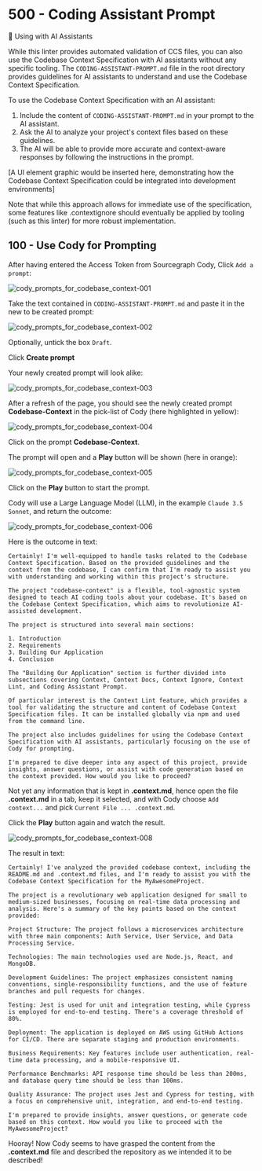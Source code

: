 # 500 - Coding Assistant Prompt

🤖 Using with AI Assistants

While this linter provides automated validation of CCS files, you can also use the Codebase Context Specification with AI assistants without any specific tooling. The ```CODING-ASSISTANT-PROMPT.md``` file in the root directory provides guidelines for AI assistants to understand and use the Codebase Context Specification.

To use the Codebase Context Specification with an AI assistant:

1. Include the content of ```CODING-ASSISTANT-PROMPT.md``` in your prompt to the AI assistant.
2. Ask the AI to analyze your project's context files based on these guidelines.
3. The AI will be able to provide more accurate and context-aware responses by following the instructions in the prompt.

[A UI element graphic would be inserted here, demonstrating how the Codebase Context Specification could be integrated into development environments]

Note that while this approach allows for immediate use of the specification, some features like .contextignore should eventually be applied by tooling (such as this linter) for more robust implementation.

## 100 - Use Cody for Prompting

After having entered the Access Token from Sourcegraph Cody, Click ```Add a prompt```:

![cody_prompts_for_codebase_context-001](https://github.com/user-attachments/assets/54b0862c-479c-4bd2-8d1f-8fe59ddbf553)

Take the text contained in ```CODING-ASSISTANT-PROMPT.md``` and paste it in the new to be created prompt:

![cody_prompts_for_codebase_context-002](https://github.com/user-attachments/assets/c8a26787-7d3f-45c6-b4a5-7c1f0d4678d0)

Optionally, untick the box ```Draft```.

Click **Create prompt**

Your newly created prompt will look alike:

![cody_prompts_for_codebase_context-003](https://github.com/user-attachments/assets/43852a19-71a9-49d0-a462-da051edb6311)

After a refresh of the page, you should see the newly created prompt **Codebase-Context** in the pick-list of Cody (here highlighted in yellow):

![cody_prompts_for_codebase_context-004](https://github.com/user-attachments/assets/8735f6b4-9b3a-4f1e-8cc0-cf993f732f9e)

Click on the prompt **Codebase-Context**.

The prompt will open and a **Play** button will be shown (here in orange):

![cody_prompts_for_codebase_context-005](https://github.com/user-attachments/assets/ff60ba4e-cc5b-43e9-a7a3-ca02f126c1b7)

Click on the **Play** button to start the prompt.

Cody will use a Large Language Model (LLM), in the example ```Claude 3.5 Sonnet```, and return the outcome:

![cody_prompts_for_codebase_context-006](https://github.com/user-attachments/assets/1d488dca-7f6c-43be-a030-062bd87dc2f3)

Here is the outcome in text:

```
Certainly! I'm well-equipped to handle tasks related to the Codebase Context Specification. Based on the provided guidelines and the context from the codebase, I can confirm that I'm ready to assist you with understanding and working within this project's structure.

The project "codebase-context" is a flexible, tool-agnostic system designed to teach AI coding tools about your codebase. It's based on the Codebase Context Specification, which aims to revolutionize AI-assisted development.

The project is structured into several main sections:

1. Introduction
2. Requirements
3. Building Our Application
4. Conclusion

The "Building Our Application" section is further divided into subsections covering Context, Context Docs, Context Ignore, Context Lint, and Coding Assistant Prompt.

Of particular interest is the Context Lint feature, which provides a tool for validating the structure and content of Codebase Context Specification files. It can be installed globally via npm and used from the command line.

The project also includes guidelines for using the Codebase Context Specification with AI assistants, particularly focusing on the use of Cody for prompting.

I'm prepared to dive deeper into any aspect of this project, provide insights, answer questions, or assist with code generation based on the context provided. How would you like to proceed?
```

Not yet any information that is kept in **.context.md**, hence open the file **.context.md** in a tab, keep it selected, and with Cody choose ```Add context...``` and pick ```Current File ... .context.md```. 

Click the **Play** button again and watch the result.

![cody_prompts_for_codebase_context-008](https://github.com/user-attachments/assets/30eab98c-21de-468a-8f16-c29ffdfd84e1)

The result in text:

```
Certainly! I've analyzed the provided codebase context, including the README.md and .context.md files, and I'm ready to assist you with the Codebase Context Specification for the MyAwesomeProject.

The project is a revolutionary web application designed for small to medium-sized businesses, focusing on real-time data processing and analysis. Here's a summary of the key points based on the context provided:

Project Structure: The project follows a microservices architecture with three main components: Auth Service, User Service, and Data Processing Service.

Technologies: The main technologies used are Node.js, React, and MongoDB.

Development Guidelines: The project emphasizes consistent naming conventions, single-responsibility functions, and the use of feature branches and pull requests for changes.

Testing: Jest is used for unit and integration testing, while Cypress is employed for end-to-end testing. There's a coverage threshold of 80%.

Deployment: The application is deployed on AWS using GitHub Actions for CI/CD. There are separate staging and production environments.

Business Requirements: Key features include user authentication, real-time data processing, and a mobile-responsive UI.

Performance Benchmarks: API response time should be less than 200ms, and database query time should be less than 100ms.

Quality Assurance: The project uses Jest and Cypress for testing, with a focus on comprehensive unit, integration, and end-to-end testing.

I'm prepared to provide insights, answer questions, or generate code based on this context. How would you like to proceed with the MyAwesomeProject?
```

Hooray! Now Cody seems to have grasped the content from the **.context.md** file and described the repository as we intended it to be described!